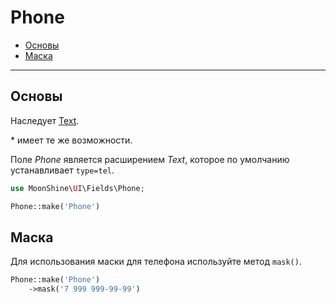 # Phone

- [Основы](#basics)
- [Маска](#mask)

---

<a name="basics"></a>
## Основы

Наследует [Text](#/docs/{{version}}/fields/text.md).

\* имеет те же возможности.

Поле *Phone* является расширением *Text*, которое по умолчанию устанавливает `type=tel`.

```php
use MoonShine\UI\Fields\Phone;

Phone::make('Phone')
```

<a name="mask"></a>
## Маска

Для использования маски для телефона используйте метод `mask()`.

```php
Phone::make('Phone')
    ->mask('7 999 999-99-99')
```
